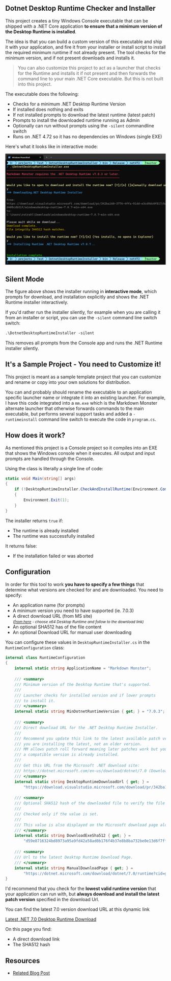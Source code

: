 Dotnet Desktop Runtime Checker and Installer
-----------------------------------------------

This project creates a tiny Windows Console executable that can be shipped with a .NET Core application **to ensure that a minimum version of the Desktop Runtime is installed**. 

The idea is that you can build a custom version of this executable and ship it with your application, and fire it from your installer or install script to install the required minimum runtime if not already present. The tool checks for the minimum version, and if not present downloads and installs it.

> You can also customize this project to act as a launcher that checks for the Runtime and installs it if not present and then forwards the command line to your main .NET Core executable. But this is not built into this project.

The executable does the following:

* Checks for a minimum .NET Desktop Runtime Version
* If installed does nothing and exits
* If not installed prompts to download the latest runtime (latest patch)
* Prompts to install the downloaded runtime running as Admin
* Optionally can run without prompts using the `-silent` commandline switch
* Runs on .NET 4.72 so it has no dependencies on Windows (single EXE)

Here's what it looks like in interactive mode:

![](ScreenShot.png)

## Silent Mode
The figure above shows the installer running in **interactive mode**, which prompts for download, and installation explicitly and shows the .NET Runtime installer interactively.

If you'd rather run the installer silently, for example when you are calling it from an installer or script, you can use the `-silent` command line switch switch:

```ps
.\DotnetDesktopRuntimeInstaller -silent
```

This removes all prompts from the Console app and runs the .NET Runtime installer silently.

## It's a Sample Project - You need to Customize it!
This project is meant as a sample template project that you can customize and rename or copy into your own solutions for distribution. 

You can and probably should rename the executable to an application specific launcher name or integrate it into an existing launcher. For example, I have this code integrated into a `mm.exe` which is the Markdown Monster alternate launcher that otherwise forwards commands to the main executable, but performs several support tasks and added a `-runtimeinstall` command line switch to execute the code in `program.cs`.

## How does it work?
As mentioned this project is a Console project so it compiles into an EXE that shows the Windows console when it executes. All output and input prompts are handled through the Console.

Using the class is literally a single line of code:

```cs
static void Main(string[] args)
{
    if (!DesktopRuntimeInstaller.CheckAndInstallRuntime(Environment.CommandLine.Contains("-silent")))
    {
        Environment.Exit(1);
    }
}
```        

The installer returns `true` if:

* The runtime is already installed
* The runtime was successfully installed

It returns false:

* If the installation failed or was aborted

## Configuration
In order for this tool to work **you have to specify a few things** that determine what versions are checked for and are downloaded. You need to specify:


* An application name (for prompts)
* A minimum version you need to have supported (ie. 7.0.3)
* A direct download URL (from MS site)  
<small><i>([from here](https://dotnet.microsoft.com/en-us/download/dotnet/7.0) - choose x64 Desktop Runtime and follow to the download link)</i></small>
* An optional SHA512 has of the file content
* An optional Download URL for manual user downloading

You can configure these values in `DesktopRuntimeInstaller.cs` in the `RuntimeConfiguration` class:

```csharp
internal class RuntimeConfiguration
{
    internal static string ApplicationName = "Markdown Monster";

    /// <summary>
    /// Minimum version of the Desktop Runtime that's supported.
    ///
    /// Launcher checks for installed version and if lower prompts
    /// to install it.
    /// </summary>
    internal static string MinDotnetRuntimeVersion { get; } = "7.0.3";

    /// <summary>
    /// Direct download URL for the .NET Desktop Runtime Installer.
    /// 
    /// Recommend you update this link to the latest available patch version so if you need to install
    /// you are installing the latest, not an older version.
    /// MM allows patch roll forward meaning later patches work but you don't install if a
    /// a compatible version is already installed.
    /// 
    /// Get this URL from the Microsoft .NET download site:
    /// https://dotnet.microsoft.com/en-us/download/dotnet/7.0 (Download x64 Desktop Runtime)
    /// </summary>
    internal static string DesktopRuntimeDownloadUrl { get; } =
        "https://download.visualstudio.microsoft.com/download/pr/342ba160-3776-4ffa-91dd-e3cd9dc0f817/ba649d6b80b27ca164d80bd488cdb51f/windowsdesktop-runtime-7.0.7-win-x64.exe";

    /// <summary>
    /// Optional SHA512 hash of the downloaded file to verify the file integrity.
    ///
    /// Checked only if the value is set.
    ///
    /// This value is also displayed on the Microsoft download page along with the download link
    /// </summary>
    internal static string DownloadExeSha512 { get; } =
        "d59e8716324bd8973a95a9fd42a58ad0b176f4b37e8b8ba732be0e13d6f7ffdea79a52aa98363ec86860d551e124bdfaf71ac979b8f41f398e668fd12aa8483e";

    /// <summary>
    /// Url to the latest Desktop Runtime Download Page.
    /// </summary>
    internal static string ManualDownloadPage { get; } =   
        "https://dotnet.microsoft.com/download/dotnet/7.0/runtime?cid=getdotnetcore&runtime=desktop&os=windows&arch=x64";
}
```

I'd recommend that you check for the **lowest valid runtime version** that your application can run with, but **always download and install the latest patch version** specified in the download Url.

You can find the latest 7.0 version download URL at this dynamic link

[Latest .NET 7.0 Desktop Runtime Download](https://dotnet.microsoft.com/download/dotnet/7.0/runtime?cid=getdotnetcore&runtime=desktop&os=windows&arch=x64)

On this page you find:

* A direct download link
* The SHA512 hash


## Resources


* [Related Blog Post](https://weblog.west-wind.com/posts/2023/Jun/21/Creating-a-Runtime-Checker-and-Installer-for-a-NET-Core-WPF-Application)
